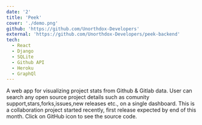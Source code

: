 ```yaml
---
date: '2'
title: 'Peek'
cover: './demo.png'
github: 'https://github.com/Unorthdox-Developers'
external: 'https://github.com/Unorthdox-Developers/peek-backend'
tech:
  - React
  - Django
  - SQLite
  - Github API
  - Heroku
  - GraphQl
---
```


A web app for visualizing project stats from Github &amp; Gitlab data. User can search any open source project
details such as comunity support,stars,forks,issues,new releases etc., on a single dashboard.
This is a collaboration project started recently, first release expected by end of this month. Click on GitHub
icon to see the source code.
